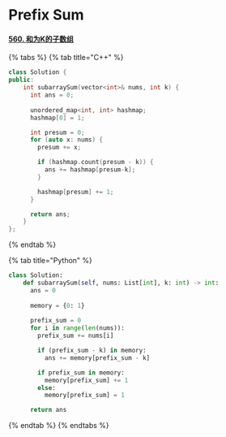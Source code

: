# Prefix Sum

#### [560. 和为K的子数组](https://leetcode.cn/problems/subarray-sum-equals-k/description/)

{% tabs %}
{% tab title="C++" %}
```cpp
class Solution {
public:
    int subarraySum(vector<int>& nums, int k) {
      int ans = 0;
      
      unordered_map<int, int> hashmap;
      hashmap[0] = 1;

      int presum = 0;
      for (auto x: nums) {
        presum += x;

        if (hashmap.count(presum - k)) {
          ans += hashmap[presum-k];
        }

        hashmap[presum] += 1;
      }

      return ans;
    }
};
```
{% endtab %}

{% tab title="Python" %}
```python
class Solution:
    def subarraySum(self, nums: List[int], k: int) -> int:
      ans = 0
      
      memory = {0: 1}
      
      prefix_sum = 0
      for i in range(len(nums)):
        prefix_sum += nums[i]

        if (prefix_sum - k) in memory:
          ans += memory[prefix_sum - k]

        if prefix_sum in memory:
          memory[prefix_sum] += 1
        else:
          memory[prefix_sum] = 1

      return ans
```
{% endtab %}
{% endtabs %}
